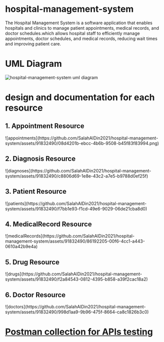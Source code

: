 # hospital-management-system
The Hospital Management System is a software application that enables hospitals and clinics to manage patient appointments, medical records, and doctor schedules.which allows hospital staff to efficiently manage appointments, doctor schedules, and medical records, reducing wait times and improving patient care.
# UML Diagram
![hospital-management-system uml diagram](https://github.com/SalahAlDin2021/hospital-management-system/assets/91832490/86b37ae8-1f88-4e6f-afb0-0a2e4d72eb27)

# design and documentation for each resource
<h2>1. Appointment Resource</h2>
![appointments](https://github.com/SalahAlDin2021/hospital-management-system/assets/91832490/08d4201b-ebcc-4b6b-9508-b45f83f83994.png)
<h2>2. Diagnosis Resource</h2>
![diagnoses](https://github.com/SalahAlDin2021/hospital-management-system/assets/91832490/c8806d69-1e8e-43c2-a7e5-b9788d0ef25f)
<h2>3. Patient Resource</h2>
![patients](https://github.com/SalahAlDin2021/hospital-management-system/assets/91832490/f7bb1e93-f1cd-49e6-9029-06de21cba8d0)
<h2>4. MedicalRecord Resource</h2>
![medicalRecords](https://github.com/SalahAlDin2021/hospital-management-system/assets/91832490/86192205-00f6-4cc1-a443-0610a42b9e4a)
<h2>5. Drug Resource</h2>
![drugs](https://github.com/SalahAlDin2021/hospital-management-system/assets/91832490/f2a84543-0812-4395-b858-a39f2cac18a2)
<h2>6. Doctor Resource</h2>
![doctors](https://github.com/SalahAlDin2021/hospital-management-system/assets/91832490/998d1aa9-9b96-475f-8664-ca8c1826b3c0)

# <a href="https://github.com/SalahAlDin2021/hospital-management-system/blob/main/Hospital%20Managment%20System%20Rest.postman_collection.json">Postman collection for APIs testing</a>

